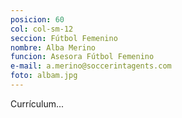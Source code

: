 ```yaml
---
posicion: 60
col: col-sm-12
seccion: Fútbol Femenino
nombre: Alba Merino
funcion: Asesora Fútbol Femenino
e-mail: a.merino@soccerintagents.com
foto: albam.jpg
---
```

Currículum...
